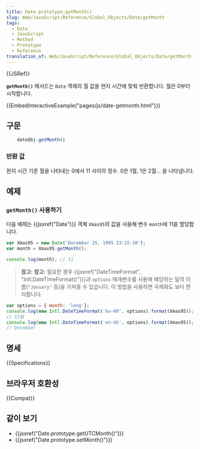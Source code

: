 ```yaml
---
title: Date.prototype.getMonth()
slug: Web/JavaScript/Reference/Global_Objects/Date/getMonth
tags:
  - Date
  - JavaScript
  - Method
  - Prototype
  - Reference
translation_of: Web/JavaScript/Reference/Global_Objects/Date/getMonth
---
```


{{JSRef}}

**`getMonth()`** 메서드는 `Date` 객체의 월 값을 현지 시간에 맞춰 반환합니다. 월은 0부터 시작합니다.

{{EmbedInteractiveExample("pages/js/date-getmonth.html")}}

## 구문

```js
    dateObj.getMonth()
```

### 반환 값

현지 시간 기준 월을 나타내는 0에서 11 사이의 정수. 0은 1월, 1은 2월... 을 나타냅니다.

## 예제

### `getMonth()` 사용하기

다음 예제는 {{jsxref("Date")}} 객체 `Xmas95`의 값을 사용해 변수 `month`에 11을 할당합니다.

```js
var Xmas95 = new Date('December 25, 1995 23:15:30');
var month = Xmas95.getMonth();

console.log(month); // 11
```

> **참고:** **참고:** 필요한 경우 {{jsxref("DateTimeFormat", "Intl.DateTimeFormat()")}}과 `options` 매개변수를 사용해 해당하는 달의 이름(`"January"` 등)을 가져올 수 있습니다. 이 방법을 사용하면 국제화도 보다 편리합니다.

```js
var options = { month: 'long'};
console.log(new Intl.DateTimeFormat('ko-KR', options).format(Xmas95));
// 12월
console.log(new Intl.DateTimeFormat('en-US', options).format(Xmas95));
// December
```

## 명세

{{Specifications}}

## 브라우저 호환성

{{Compat}}

## 같이 보기

- {{jsxref("Date.prototype.getUTCMonth()")}}
- {{jsxref("Date.prototype.setMonth()")}}
